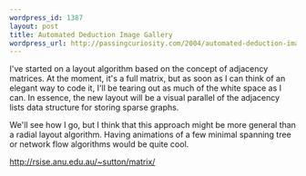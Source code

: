 ```yaml
--- 
wordpress_id: 1387
layout: post
title: Automated Deduction Image Gallery
wordpress_url: http://passingcuriosity.com/2004/automated-deduction-image-gallery/
---
```


I've started on a layout algorithm based on the concept of adjacency matrices.
At the moment, it's a full matrix, but as soon as I can think of an elegant
way to code it, I'll be tearing out as much of the white space as I can. In
essence, the new layout will be a visual parallel of the adjacency lists data
structure for storing sparse graphs.

We'll see how I go, but I think that this approach might be more general than
a radial layout algorithm. Having animations of a few minimal spanning tree or
network flow algorithms would be quite cool.

<a href="http://rsise.anu.edu.au/%7Esutton/matrix/">http://rsise.anu.edu.au/~sutton/matrix/</a>
